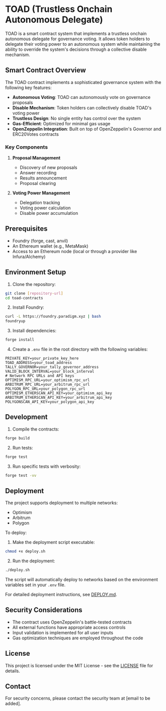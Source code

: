 # TOAD (Trustless Onchain Autonomous Delegate)

TOAD is a smart contract system that implements a trustless onchain autonomous delegate for governance voting. It allows token holders to delegate their voting power to an autonomous system while maintaining the ability to override the system's decisions through a collective disable mechanism.

## Smart Contract Overview

The TOAD contract implements a sophisticated governance system with the following key features:

- **Autonomous Voting**: TOAD can autonomously vote on governance proposals
- **Disable Mechanism**: Token holders can collectively disable TOAD's voting power
- **Trustless Design**: No single entity has control over the system
- **Gas-Efficient**: Optimized for minimal gas usage
- **OpenZeppelin Integration**: Built on top of OpenZeppelin's Governor and ERC20Votes contracts

### Key Components

1. **Proposal Management**
   - Discovery of new proposals
   - Answer recording
   - Results announcement
   - Proposal clearing

2. **Voting Power Management**
   - Delegation tracking
   - Voting power calculation
   - Disable power accumulation

## Prerequisites

- Foundry (forge, cast, anvil)
- An Ethereum wallet (e.g., MetaMask)
- Access to an Ethereum node (local or through a provider like Infura/Alchemy)

## Environment Setup

1. Clone the repository:
```bash
git clone [repository-url]
cd toad-contracts
```

2. Install Foundry:
```bash
curl -L https://foundry.paradigm.xyz | bash
foundryup
```

3. Install dependencies:
```bash
forge install
```

4. Create a `.env` file in the root directory with the following variables:
```env
PRIVATE_KEY=your_private_key_here
TOAD_ADDRESS=your_toad_address
TALLY_GOVERNOR=your_tally_governor_address
VALID_BLOCK_INTERVAL=your_block_interval
# Network RPC URLs and API keys
OPTIMISM_RPC_URL=your_optimism_rpc_url
ARBITRUM_RPC_URL=your_arbitrum_rpc_url
POLYGON_RPC_URL=your_polygon_rpc_url
OPTIMISM_ETHERSCAN_API_KEY=your_optimism_api_key
ARBITRUM_ETHERSCAN_API_KEY=your_arbitrum_api_key
POLYGONSCAN_API_KEY=your_polygon_api_key
```

## Development

1. Compile the contracts:
```bash
forge build
```

2. Run tests:
```bash
forge test
```

3. Run specific tests with verbosity:
```bash
forge test -vv
```

## Deployment

The project supports deployment to multiple networks:

- Optimism
- Arbitrum
- Polygon

To deploy:

1. Make the deployment script executable:
```bash
chmod +x deploy.sh
```

2. Run the deployment:
```bash
./deploy.sh
```

The script will automatically deploy to networks based on the environment variables set in your `.env` file.

For detailed deployment instructions, see [DEPLOY.md](DEPLOY.md).

## Security Considerations

- The contract uses OpenZeppelin's battle-tested contracts
- All external functions have appropriate access controls
- Input validation is implemented for all user inputs
- Gas optimization techniques are employed throughout the code

## License

This project is licensed under the MIT License - see the [LICENSE](LICENSE) file for details.

## Contact

For security concerns, please contact the security team at [email to be added]. 